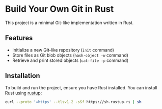 # Build Your Own Git in Rust

This project is a minimal Git-like implementation written in Rust.

## Features

- Initialize a new Git-like repository (`init` command)
- Store files as Git blob objects (`hash-object -w` command)
- Retrieve and print stored objects (`cat-file -p` command)

## Installation

To build and run the project, ensure you have Rust installed. You can install Rust using [rustup](https://rustup.rs/):

```sh
curl --proto '=https' --tlsv1.2 -sSf https://sh.rustup.rs | sh
